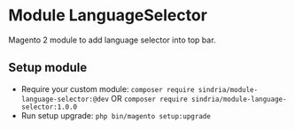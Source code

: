 # Module LanguageSelector

Magento 2 module to add language selector into top bar.

## Setup module

- Require your custom module: `composer require sindria/module-language-selector:@dev` OR `composer require sindria/module-language-selector:1.0.0`
- Run setup upgrade: `php bin/magento setup:upgrade`
